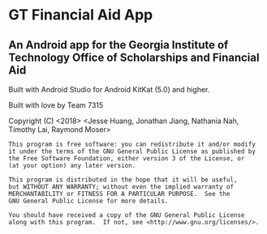 <h1> GT Financial Aid App
<h2> An Android app for the Georgia Institute of Technology Office of Scholarships and Financial Aid </h2>

Built with Android Studio for Android KitKat (5.0) and higher.

Built with love by Team 7315

Copyright (C) <2018>  <Jesse Huang, Jonathan Jiang, Nathania Nah, Timothy Lai, Raymond Moser>

    This program is free software: you can redistribute it and/or modify
    it under the terms of the GNU General Public License as published by
    the Free Software Foundation, either version 3 of the License, or
    (at your option) any later version.

    This program is distributed in the hope that it will be useful,
    but WITHOUT ANY WARRANTY; without even the implied warranty of
    MERCHANTABILITY or FITNESS FOR A PARTICULAR PURPOSE.  See the
    GNU General Public License for more details.

    You should have received a copy of the GNU General Public License
    along with this program.  If not, see <http://www.gnu.org/licenses/>.
